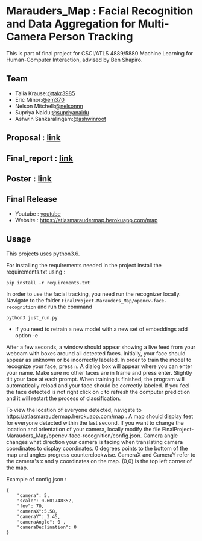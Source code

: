 # Marauders_Map : Facial Recognition and Data Aggregation for Multi-Camera Person Tracking

This is part of final project for CSCI/ATLS 4889/5880 Machine Learning for Human-Computer Interaction, advised by Ben Shapiro. 

## Team
* Talia Krause:[@takr3985](https://github.com/takr3985)
* Eric Minor:[@em370](https://github.com/em370)
* Nelson Mitchell:[@nelsonnn](https://github.com/nelsonnn)
* Supriya Naidu:[@supriyanaidu](http://github.com/supriyanaidu)
* Ashwin Sankaralingam:[@ashwinroot](https://github.com/ashwinroot)

## Proposal : [link](https://github.com/CUBoulder-2019Sp-IML4HCI/FinalProject-Marauders_Map/blob/master/proposal.md)

## Final_report : [link](https://github.com/CUBoulder-2019Sp-IML4HCI/FinalProject-Marauders_Map/blob/master/final_report.md)

## Poster : [link](https://github.com/CUBoulder-2019Sp-IML4HCI/FinalProject-Marauders_Map/blob/master/Poster.pdf)

## Final Release
- Youtube : [youtube]()  
- Website : https://atlasmaraudermap.herokuapp.com/map


## Usage
This projects uses python3.6.

For installing the requirements needed in the project install the requirements.txt using :

```
pip install -r requirements.txt
```

In order to use the facial tracking, you need run the recognizer locally. Navigate to the folder `FinalProject-Marauders_Map/opencv-face-recognition` and run the command 

```
python3 just_run.py
```

- If you need to retrain a new model with a new set of embeddings add option -e

After a few seconds, a window should appear showing a live feed from your webcam with boxes around all detected faces. Initially, your face should appear as unknown or be incorrectly labeled. In order to train the model to recognize your face, press `n`. A dialog box will appear where you can enter your name. Make sure no other faces are in frame and press enter. Slightly tilt your face at each prompt. When training is finished, the program will automatically reload and your face should be correctly labeled. If you feel the face detected is not right click on `c` to refresh the computer prediction and it will restart the process of classification.

To view the location of everyone detected, navigate to https://atlasmaraudermap.herokuapp.com/map . A map should display feet for everyone detected within the last second. If you want to change the location and orientation of your camera, locally modify the file FinalProject-Marauders_Map/opencv-face-recognition/config.json. Camera angle changes what direction your camera is facing when translating camera coordinates to display coordinates. 0 degrees points to the bottom of the map and angles progress counterclockwise. CameraX and CameraY refer to the camera's x and y coordinates on the map. (0,0) is the top left corner of the map.

Example of config.json : 

```
{
	"camera": 5,
	"scale": 0.601748352,
	"fov": 70,
	"cameraX":5.58,
	"cameraY": 3.45,
	"cameraAngle": 0 ,
	"cameraDeclination": 0
}
```



